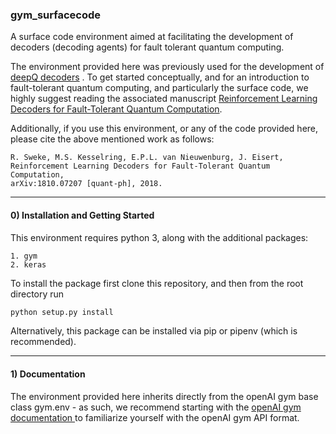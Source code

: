 ###  gym_surfacecode

A surface code environment aimed at facilitating the development of decoders (decoding agents) for fault tolerant quantum computing.

The environment provided here was previously used for the development of <a href="https://github.com/R-Sweke/DeepQ-Decoding"> deepQ decoders</a> . To get started conceptually, and for an introduction to fault-tolerant quantum computing, and particularly the surface code, we highly suggest reading the associated manuscript <a href="https://arxiv.org/pdf/1810.07207.pdf">Reinforcement Learning Decoders for Fault-Tolerant Quantum Computation</a>.

Additionally, if you use this environment, or any of the code provided here, please cite the above mentioned work as follows:


    R. Sweke, M.S. Kesselring, E.P.L. van Nieuwenburg, J. Eisert,
    Reinforcement Learning Decoders for Fault-Tolerant Quantum Computation,
    arXiv:1810.07207 [quant-ph], 2018.  

<hr>

#### 0) Installation and Getting Started

This environment requires python 3, along with the additional packages:

    1. gym
    2. keras

To install the package first clone this repository, and then from the root directory run

```python
python setup.py install
```

Alternatively, this package can be installed via pip or pipenv (which is recommended).

<hr>

#### 1) Documentation

The environment provided here inherits directly from the openAI gym base class gym.env - as such, we recommend starting with the <a href="https://gym.openai.com/docs/"> openAI gym documentation </a> to familiarize yourself with the openAI gym API format.


